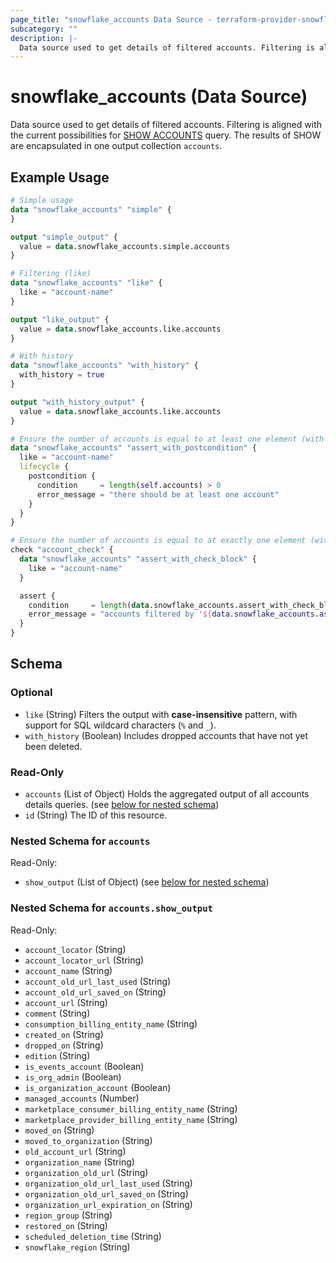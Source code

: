```yaml
---
page_title: "snowflake_accounts Data Source - terraform-provider-snowflake"
subcategory: ""
description: |-
  Data source used to get details of filtered accounts. Filtering is aligned with the current possibilities for SHOW ACCOUNTS https://docs.snowflake.com/en/sql-reference/sql/show-accounts query. The results of SHOW are encapsulated in one output collection accounts.
---
```


# snowflake_accounts (Data Source)

Data source used to get details of filtered accounts. Filtering is aligned with the current possibilities for [SHOW ACCOUNTS](https://docs.snowflake.com/en/sql-reference/sql/show-accounts) query. The results of SHOW are encapsulated in one output collection `accounts`.

## Example Usage

```terraform
# Simple usage
data "snowflake_accounts" "simple" {
}

output "simple_output" {
  value = data.snowflake_accounts.simple.accounts
}

# Filtering (like)
data "snowflake_accounts" "like" {
  like = "account-name"
}

output "like_output" {
  value = data.snowflake_accounts.like.accounts
}

# With history
data "snowflake_accounts" "with_history" {
  with_history = true
}

output "with_history_output" {
  value = data.snowflake_accounts.like.accounts
}

# Ensure the number of accounts is equal to at least one element (with the use of postcondition)
data "snowflake_accounts" "assert_with_postcondition" {
  like = "account-name"
  lifecycle {
    postcondition {
      condition     = length(self.accounts) > 0
      error_message = "there should be at least one account"
    }
  }
}

# Ensure the number of accounts is equal to at exactly one element (with the use of check block)
check "account_check" {
  data "snowflake_accounts" "assert_with_check_block" {
    like = "account-name"
  }

  assert {
    condition     = length(data.snowflake_accounts.assert_with_check_block.accounts) == 1
    error_message = "accounts filtered by '${data.snowflake_accounts.assert_with_check_block.like}' returned ${length(data.snowflake_accounts.assert_with_check_block.accounts)} accounts where one was expected"
  }
}
```

<!-- schema generated by tfplugindocs -->
## Schema

### Optional

- `like` (String) Filters the output with **case-insensitive** pattern, with support for SQL wildcard characters (`%` and `_`).
- `with_history` (Boolean) Includes dropped accounts that have not yet been deleted.

### Read-Only

- `accounts` (List of Object) Holds the aggregated output of all accounts details queries. (see [below for nested schema](#nestedatt--accounts))
- `id` (String) The ID of this resource.

<a id="nestedatt--accounts"></a>
### Nested Schema for `accounts`

Read-Only:

- `show_output` (List of Object) (see [below for nested schema](#nestedobjatt--accounts--show_output))

<a id="nestedobjatt--accounts--show_output"></a>
### Nested Schema for `accounts.show_output`

Read-Only:

- `account_locator` (String)
- `account_locator_url` (String)
- `account_name` (String)
- `account_old_url_last_used` (String)
- `account_old_url_saved_on` (String)
- `account_url` (String)
- `comment` (String)
- `consumption_billing_entity_name` (String)
- `created_on` (String)
- `dropped_on` (String)
- `edition` (String)
- `is_events_account` (Boolean)
- `is_org_admin` (Boolean)
- `is_organization_account` (Boolean)
- `managed_accounts` (Number)
- `marketplace_consumer_billing_entity_name` (String)
- `marketplace_provider_billing_entity_name` (String)
- `moved_on` (String)
- `moved_to_organization` (String)
- `old_account_url` (String)
- `organization_name` (String)
- `organization_old_url` (String)
- `organization_old_url_last_used` (String)
- `organization_old_url_saved_on` (String)
- `organization_url_expiration_on` (String)
- `region_group` (String)
- `restored_on` (String)
- `scheduled_deletion_time` (String)
- `snowflake_region` (String)
